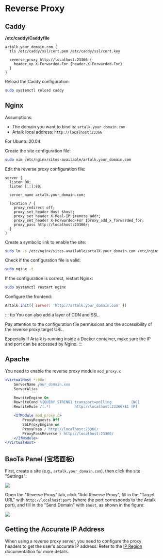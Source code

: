 # Reverse Proxy

## Caddy

**/etc/caddy/Caddyfile**

```nginx
artalk.your_domain.com {
  tls /etc/caddy/ssl/cert.pem /etc/caddy/ssl/cert.key

  reverse_proxy http://localhost:23366 {
    header_up X-Forwarded-For {header.X-Forwarded-For}
  }
}
```

Reload the Caddy configuration:

```sh
sudo systemctl reload caddy
```

## Nginx

Assumptions:

- The domain you want to bind is: `artalk.your_domain.com`
- Artalk local address: `http://localhost:23366`

For Ubuntu 20.04:

Create the site configuration file:

```bash
sudo vim /etc/nginx/sites-available/artalk.your_domain.com
```

Edit the reverse proxy configuration file:

```nginx
server {
  listen 80;
  listen [::]:80;

  server_name artalk.your_domain.com;

  location / {
    proxy_redirect off;
    proxy_set_header Host $host;
    proxy_set_header X-Real-IP $remote_addr;
    proxy_set_header X-Forwarded-For $proxy_add_x_forwarded_for;
    proxy_pass http://localhost:23366/;
  }
}
```

Create a symbolic link to enable the site:

```bash
sudo ln -s /etc/nginx/sites-available/artalk.your_domain.com /etc/nginx/sites-enabled/
```

Check if the configuration file is valid:

```bash
sudo nginx -t
```

If the configuration is correct, restart Nginx:

```bash
sudo systemctl restart nginx
```

Configure the frontend:

```js
Artalk.init({ server: 'http://artalk.your_domain.com' })
```

::: tip
You can also add a layer of CDN and SSL.

Pay attention to the configuration file permissions and the accessibility of the reverse proxy target URL.

Especially if Artalk is running inside a Docker container, make sure the IP and port can be accessed by Nginx.
:::

## Apache

You need to enable the reverse proxy module `mod_proxy.c`

```apache
<VirtualHost *:80>
    ServerName your_domain.xxx
    ServerAlias

    RewriteEngine On
    RewriteCond %{QUERY_STRING} transport=polling         [NC]
    RewriteRule /(.*)           http://localhost:23366/$1 [P]

    <IfModule mod_proxy.c>
        ProxyRequests Off
        SSLProxyEngine on
        ProxyPass / http://localhost:23366/
        ProxyPassReverse / http://localhost:23366/
    </IfModule>
</VirtualHost>
```

## BaoTa Panel (宝塔面板)

First, create a site (e.g., `artalk.your_domain.com`), then click the site "Settings":

![](/images/baota-proxy/1.png)

Open the "Reverse Proxy" tab, click "Add Reverse Proxy", fill in the "Target URL" with `http://localhost:port` (where the port corresponds to the Artalk port), and fill in the "Send Domain" with `$host`, as shown in the figure:

![](/images/baota-proxy/2.png)

## Getting the Accurate IP Address

When using a reverse proxy server, you need to configure the proxy headers to get the user's accurate IP address. Refer to the [IP Region](../frontend/ip-region.md#获取准确的-ip-地址) documentation for more details.
